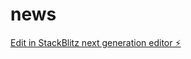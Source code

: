 # news

[Edit in StackBlitz next generation editor ⚡️](https://stackblitz.com/~/github.com/heldaysantos/news)